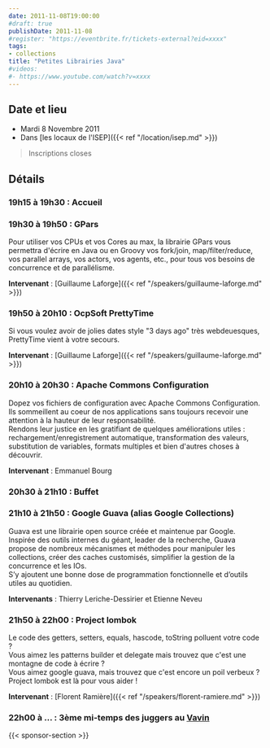 ```yaml
---
date: 2011-11-08T19:00:00
#draft: true
publishDate: 2011-11-08
#register: "https://eventbrite.fr/tickets-external?eid=xxxx"
tags:
- collections
title: "Petites Librairies Java"
#videos:
#- https://www.youtube.com/watch?v=xxxx
---
```


## Date et lieu

* Mardi 8 Novembre 2011
* Dans [les locaux de l'ISEP]({{< ref "/location/isep.md" >}})

> Inscriptions closes

## Détails

### 19h15 à 19h30 : Accueil

###  19h30 à 19h50 : GPars 

Pour utiliser vos CPUs et vos Cores au max, la librairie GPars vous permettra d'écrire en Java ou en Groovy vos fork/join, map/filter/reduce, vos parallel arrays, vos actors, vos agents, etc., pour tous vos besoins de concurrence et de parallélisme.

**Intervenant** : [Guillaume Laforge]({{< ref "/speakers/guillaume-laforge.md" >}})

### 19h50 à 20h10 : OcpSoft PrettyTime

Si vous voulez avoir de jolies dates style "3 days ago" très webdeuesques, PrettyTime vient à votre secours.

**Intervenant** : [Guillaume Laforge]({{< ref "/speakers/guillaume-laforge.md" >}})

### 20h10 à 20h30 : Apache Commons Configuration

Dopez vos fichiers de configuration avec Apache Commons Configuration.  
Ils sommeillent au coeur de nos applications sans toujours recevoir une attention à la hauteur de leur responsabilité.  
Rendons leur justice en les gratifiant de quelques améliorations utiles : rechargement/enregistrement automatique, transformation des valeurs, substitution de variables, formats multiples et bien d'autres choses à découvrir.

**Intervenant** : Emmanuel Bourg

### 20h30 à 21h10 : Buffet

### 21h10 à 21h50 : Google Guava (alias Google Collections)

Guava est une librairie open source créée et maintenue par Google.  
Inspirée des outils internes du géant, leader de la recherche, Guava propose de nombreux mécanismes et méthodes pour manipuler les collections, créer des caches customisés, simplifier la gestion de la concurrence et les IOs.  
S’y ajoutent une bonne dose de programmation fonctionnelle et d’outils utiles au quotidien.

**Intervenants** : Thierry Leriche-Dessirier et Etienne Neveu

### 21h50 à 22h00 : Project lombok

Le code des getters, setters, equals, hascode, toString polluent votre code ?  
Vous aimez les patterns builder et delegate mais trouvez que c'est une montagne de code à écrire ?  
Vous aimez google guava, mais trouvez que c'est encore un poil verbeux ?  
Project lombok est là pour vous aider !

**Intervenant** : [Florent Ramière]({{< ref "/speakers/florent-ramiere.md" >}})

### 22h00 à ... : 3ème mi-temps des juggers au [Vavin](https://www.google.com/maps/dir//48.84398,2.330533/@48.8439685,2.2603067,12z)

{{< sponsor-section >}}
